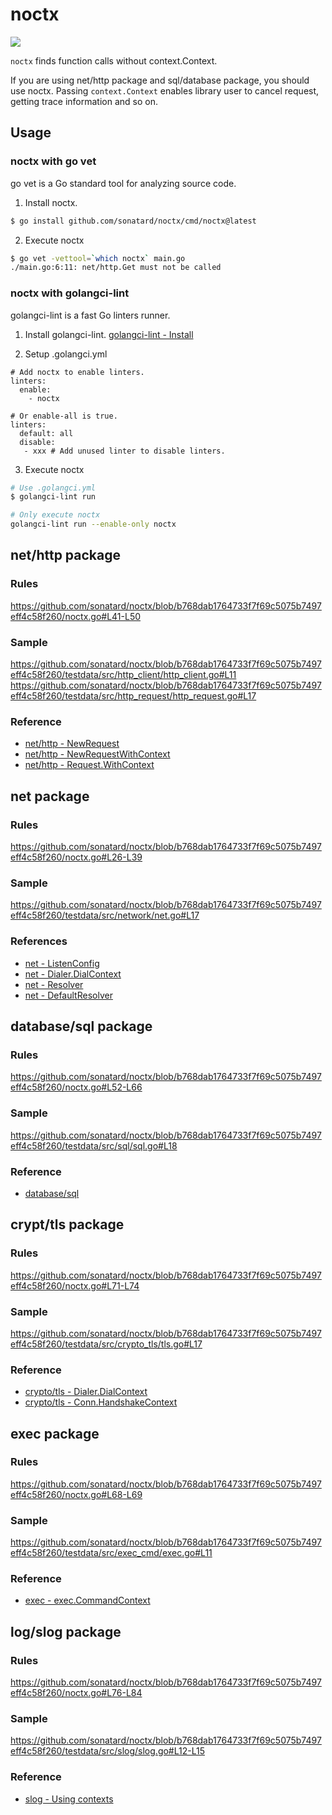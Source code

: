 # noctx

![](https://github.com/sonatard/noctx/workflows/CI/badge.svg)

`noctx` finds function calls without context.Context.

If you are using net/http package and sql/database package, you should use noctx.
Passing `context.Context` enables library user to cancel request, getting trace information and so on.

## Usage

### noctx with go vet

go vet is a Go standard tool for analyzing source code.

1. Install noctx.
```sh
$ go install github.com/sonatard/noctx/cmd/noctx@latest
```

2. Execute noctx
```sh
$ go vet -vettool=`which noctx` main.go
./main.go:6:11: net/http.Get must not be called
```

### noctx with golangci-lint

golangci-lint is a fast Go linters runner.

1. Install golangci-lint.
[golangci-lint - Install](https://golangci-lint.run/usage/install/)

2. Setup .golangci.yml
```yaml:
# Add noctx to enable linters.
linters:
  enable:
    - noctx

# Or enable-all is true.
linters:
  default: all
  disable:
   - xxx # Add unused linter to disable linters.
```

3. Execute noctx
```sh
# Use .golangci.yml
$ golangci-lint run

# Only execute noctx
golangci-lint run --enable-only noctx
```

## net/http package
### Rules
https://github.com/sonatard/noctx/blob/b768dab1764733f7f69c5075b7497eff4c58f260/noctx.go#L41-L50

### Sample
https://github.com/sonatard/noctx/blob/b768dab1764733f7f69c5075b7497eff4c58f260/testdata/src/http_client/http_client.go#L11
https://github.com/sonatard/noctx/blob/b768dab1764733f7f69c5075b7497eff4c58f260/testdata/src/http_request/http_request.go#L17

### Reference
- [net/http - NewRequest](https://pkg.go.dev/net/http#NewRequest)
- [net/http - NewRequestWithContext](https://pkg.go.dev/net/http#NewRequestWithContext)
- [net/http - Request.WithContext](https://pkg.go.dev/net/http#Request.WithContext)

## net package

### Rules
https://github.com/sonatard/noctx/blob/b768dab1764733f7f69c5075b7497eff4c58f260/noctx.go#L26-L39

### Sample
https://github.com/sonatard/noctx/blob/b768dab1764733f7f69c5075b7497eff4c58f260/testdata/src/network/net.go#L17

### References
- [net - ListenConfig](https://pkg.go.dev/net#ListenConfig)
- [net - Dialer.DialContext](https://pkg.go.dev/net#Dialer.DialContext)
- [net - Resolver](https://pkg.go.dev/net#Resolver)
- [net - DefaultResolver](https://pkg.go.dev/net#DefaultResolver)

## database/sql package
### Rules
https://github.com/sonatard/noctx/blob/b768dab1764733f7f69c5075b7497eff4c58f260/noctx.go#L52-L66

### Sample
https://github.com/sonatard/noctx/blob/b768dab1764733f7f69c5075b7497eff4c58f260/testdata/src/sql/sql.go#L18

### Reference
- [database/sql](https://pkg.go.dev/database/sql)

## crypt/tls package
### Rules
https://github.com/sonatard/noctx/blob/b768dab1764733f7f69c5075b7497eff4c58f260/noctx.go#L71-L74

### Sample
https://github.com/sonatard/noctx/blob/b768dab1764733f7f69c5075b7497eff4c58f260/testdata/src/crypto_tls/tls.go#L17

### Reference
- [crypto/tls - Dialer.DialContext](https://pkg.go.dev/crypto/tls#Dialer.DialContext)
- [crypto/tls - Conn.HandshakeContext](https://pkg.go.dev/crypto/tls#Conn.HandshakeContext)

## exec package
### Rules
https://github.com/sonatard/noctx/blob/b768dab1764733f7f69c5075b7497eff4c58f260/noctx.go#L68-L69

### Sample
https://github.com/sonatard/noctx/blob/b768dab1764733f7f69c5075b7497eff4c58f260/testdata/src/exec_cmd/exec.go#L11

### Reference
- [exec - exec.CommandContext](https://pkg.go.dev/exec#CommandContext)

## log/slog package

### Rules
https://github.com/sonatard/noctx/blob/b768dab1764733f7f69c5075b7497eff4c58f260/noctx.go#L76-L84

### Sample
https://github.com/sonatard/noctx/blob/b768dab1764733f7f69c5075b7497eff4c58f260/testdata/src/slog/slog.go#L12-L15

### Reference
- [slog - Using contexts](https://pkg.go.dev/log/slog#hdr-Contexts)
